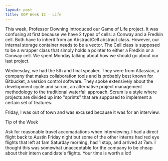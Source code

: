 ```yaml
---
layout: post
title: OOP Week 12 - Life 
--- 
```


This week, Professor Downing introduced our Game of Life project. It was confusing at first because we have 2 types of cells: a Conway and a Fredkin cell. Both have to inherit from an AbstractCell abstract class. However, our internal storage container needs to be a vector<Cell>. The Cell class is supposed to be a wrapper class that simply holds a pointer to either a Fredkin or a Conway cell. We spent Monday talking about how we should go about our last project.

Wednesday, we had the 5th and final speaker. They were from Atlassian, a company that makes collaboration tools and is probably best known for Bitbucket, a version control software. They spoke extensively about the development cycle and scrum, an alternative project management methodology to the traditional waterfall approach. Scrum is a style where projects are divided up into "sprints" that are supposed to implement a certain set of features.

Friday, I was out of town and was excused because it was for an interview.

Tip of the Week

Ask for reasonable travel accomadations when interviewing. I had a direct flight back to Austin Friday night but some of the other interns had red eye flights that left at 1am Saturday morning, had 1 stop, and arrived at 7am. I thought this was somewhat unacceptable for the company to be cheap about their intern candidate's flights. Your time is worth a lot!
